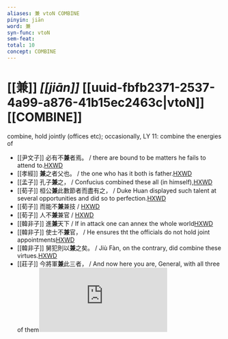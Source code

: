 ```yaml
---
aliases: 兼 vtoN COMBINE
pinyin: jiān
word: 兼
syn-func: vtoN
sem-feat: 
total: 10
concept: COMBINE 
---
```

# [[兼]] *[[jiān]]*  [[uuid-fbfb2371-2537-4a99-a876-41b15ec2463c|vtoN]] [[COMBINE]]
combine, hold jointly (offices etc); occasionally, LY 11: combine the energies of
 - [[尹文子]] 必有不**兼**者焉。
                     / there are bound to be matters he fails to attend to.[HXWD](https://hxwd.org/textview.html?location=CH1a0940_CHANT_001-7a.8)
 - [[孝經]] **兼**之者父也。 / the one who has it both is father.[HXWD](https://hxwd.org/textview.html?location=KR1f0001_tls_005-1a.9)
 - [[孟子]] 孔子**兼**之， / Confucius combined these all (in himself),[HXWD](https://hxwd.org/textview.html?location=KR1h0001_tls_003-23a.5)
 - [[荀子]] 桓公**兼**此數節者而盡有之，
                     / Duke Huan displayed such talent at several opportunities and did so to perfection.[HXWD](https://hxwd.org/textview.html?location=KR3a0002_tls_007-1a.43)
 - [[荀子]] 而能不**兼**兼技 / [HXWD](https://hxwd.org/textview.html?location=KR3a0002_tls_010-1a.34)
 - [[荀子]] 人不**兼**兼官 / [HXWD](https://hxwd.org/textview.html?location=KR3a0002_tls_010-1a.35)
 - [[韓非子]] 進**兼**天下 / If in attack one can annex the whole world[HXWD](https://hxwd.org/textview.html?location=KR3c0005_tls_020-57a.6)
 - [[韓非子]] 使士不**兼**官， / He ensures tht the officials do not hold joint appointments[HXWD](https://hxwd.org/textview.html?location=KR3c0005_tls_027-4a.4)
 - [[韓非子]] 舅犯則以**兼**之矣。 / Jiù Fàn, on the contrary, did combine these virtues.[HXWD](https://hxwd.org/textview.html?location=KR3c0005_tls_036-12a.11)
 - [[莊子]] 今將軍**兼**此三者， / And now here you are, General, with all three of them![HXWD](https://hxwd.org/textview.html?location=KR5c0126_tls_029-6a.18)